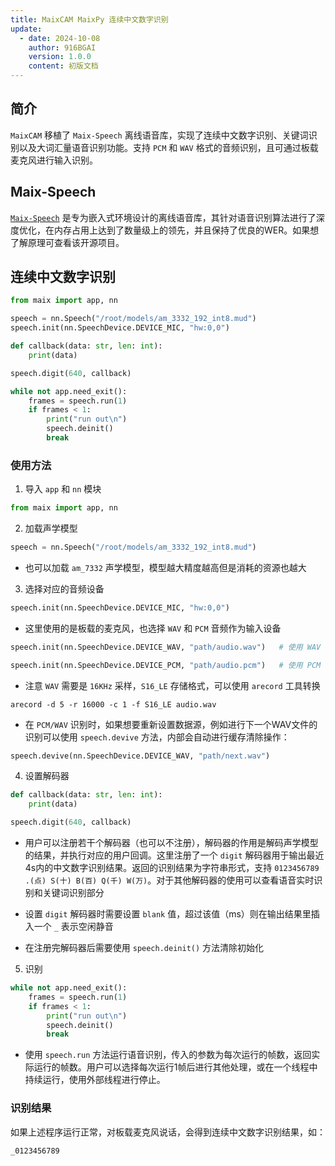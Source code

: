 ```yaml
---
title: MaixCAM MaixPy 连续中文数字识别
update:
  - date: 2024-10-08
    author: 916BGAI
    version: 1.0.0
    content: 初版文档
---
```


## 简介

`MaixCAM` 移植了 `Maix-Speech` 离线语音库，实现了连续中文数字识别、关键词识别以及大词汇量语音识别功能。支持 `PCM` 和 `WAV` 格式的音频识别，且可通过板载麦克风进行输入识别。

## Maix-Speech

[`Maix-Speech`](https://github.com/sipeed/Maix-Speech) 是专为嵌入式环境设计的离线语音库，其针对语音识别算法进行了深度优化，在内存占用上达到了数量级上的领先，并且保持了优良的WER。如果想了解原理可查看该开源项目。

## 连续中文数字识别

```python
from maix import app, nn

speech = nn.Speech("/root/models/am_3332_192_int8.mud")
speech.init(nn.SpeechDevice.DEVICE_MIC, "hw:0,0")

def callback(data: str, len: int):
    print(data)

speech.digit(640, callback)

while not app.need_exit():
    frames = speech.run(1)
    if frames < 1:
        print("run out\n")
        speech.deinit()
        break
```

### 使用方法

1. 导入 `app` 和 `nn` 模块

```python
from maix import app, nn
```

2. 加载声学模型

```python
speech = nn.Speech("/root/models/am_3332_192_int8.mud")
```

- 也可以加载 `am_7332` 声学模型，模型越大精度越高但是消耗的资源也越大

3. 选择对应的音频设备

```python
speech.init(nn.SpeechDevice.DEVICE_MIC, "hw:0,0")
```

- 这里使用的是板载的麦克风，也选择 `WAV` 和 `PCM` 音频作为输入设备

```python
speech.init(nn.SpeechDevice.DEVICE_WAV, "path/audio.wav")   # 使用 WAV 音频输入
```

```python
speech.init(nn.SpeechDevice.DEVICE_PCM, "path/audio.pcm")   # 使用 PCM 音频输入
```

- 注意 `WAV` 需要是 `16KHz` 采样，`S16_LE` 存储格式，可以使用 `arecord` 工具转换

```shell
arecord -d 5 -r 16000 -c 1 -f S16_LE audio.wav
```

- 在 `PCM/WAV` 识别时，如果想要重新设置数据源，例如进行下一个WAV文件的识别可以使用 `speech.devive` 方法，内部会自动进行缓存清除操作：


```python
speech.devive(nn.SpeechDevice.DEVICE_WAV, "path/next.wav")
```

4. 设置解码器

```python
def callback(data: str, len: int):
    print(data)

speech.digit(640, callback)
```
- 用户可以注册若干个解码器（也可以不注册），解码器的作用是解码声学模型的结果，并执行对应的用户回调。这里注册了一个 `digit` 解码器用于输出最近4s内的中文数字识别结果。返回的识别结果为字符串形式，支持 `0123456789 .(点) S(十) B(百) Q(千) W(万)`。对于其他解码器的使用可以查看语音实时识别和关键词识别部分

- 设置 `digit` 解码器时需要设置 `blank` 值，超过该值（ms）则在输出结果里插入一个 `_` 表示空闲静音

- 在注册完解码器后需要使用 `speech.deinit()` 方法清除初始化

5. 识别

```python
while not app.need_exit():
    frames = speech.run(1)
    if frames < 1:
        print("run out\n")
        speech.deinit()
        break
```

- 使用 `speech.run` 方法运行语音识别，传入的参数为每次运行的帧数，返回实际运行的帧数。用户可以选择每次运行1帧后进行其他处理，或在一个线程中持续运行，使用外部线程进行停止。

### 识别结果

如果上述程序运行正常，对板载麦克风说话，会得到连续中文数字识别结果，如：

```shell
_0123456789
```